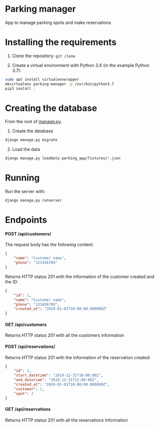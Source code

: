 # Parking manager
App to manage parking spots and make reservations


# Installing the requirements

1. Clone the repository:
`git clone`

2. Create a virtual environment with Python 3.X (in the example Python 3.7):
```bash
sudo apt install virtualenvwrapper
mkvirtualenv parking-manager -p /usr/bin/python3.7
pip3 install .
```

# Creating the database

From the root of [manage.py](https://github.com/gdalmau/parking_manager/tree/master/parking_manager/manage.py).

1. Create the database

```bash
django manage.py migrate
```

2. Load the data

```bash
django manage.py loaddata parking_app/fixtures/*.json
```


# Running

Run the server with:

```bash
django manage.py runserver
```


# Endpoints

#### POST /api/customers/
The request body has the following content:

```json
{
    "name": "Customer name",
    "phone": "123456789"
}
```

Returns HTTP status 201 with the information of the customer created and the ID:

```json
{
    "id": 1,
    "name": "Customer name",
    "phone": "123456789",
    "created_at": "2019-01-01T10:00:00.000000Z"
}
```


#### GET /api/customers
Returns HTTP status 201 with all the customers information


#### POST /api/reservations/
Returns HTTP status 201 with the information of the reservation created:

```json
{
    "id": 2,
    "start_datetime": "2019-12-31T10:00:00Z",
    "end_datetime": "2019-12-31T12:00:00Z",
    "created_at": "2019-01-01T10:00:00.000000Z",
    "customer": 1,
    "spot": 2
}
```

#### GET /api/reservations
Returns HTTP status 201 with all the reservations information

